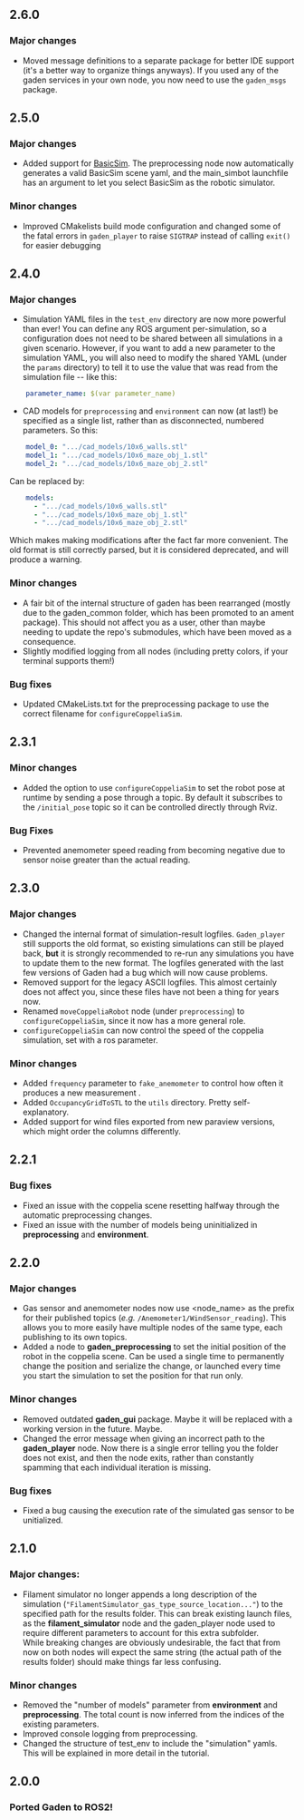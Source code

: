 ## 2.6.0
### Major changes
- Moved message definitions to a separate package for better IDE support (it's a better way to organize things anyways). If you used any of the gaden services in your own node, you now need to use the `gaden_msgs` package.

## 2.5.0
### Major changes
- Added support for [BasicSim](https://github.com/PepeOjeda/BasicSim). The preprocessing node now automatically generates a valid BasicSim scene yaml, and the main_simbot launchfile has an argument to let you select BasicSim as the robotic simulator.

### Minor changes
- Improved CMakelists build mode configuration and changed some of the fatal errors in `gaden_player` to raise `SIGTRAP` instead of calling `exit()` for easier debugging

## 2.4.0
### Major changes
- Simulation YAML files in the `test_env` directory are now more powerful than ever! You can define any ROS argument per-simulation, so a configuration does not need to be shared between all simulations in a given scenario. However, if you want to add a new parameter to the simulation YAML, you will also need to modify the shared YAML (under the `params` directory) to tell it to use the value that was read from the simulation file -- like this: 
```yaml 
    parameter_name: $(var parameter_name)
``` 
- CAD models for `preprocessing` and `environment` can now (at last!) be specified as a single list, rather than as disconnected, numbered parameters. So this:
```yaml
    model_0: ".../cad_models/10x6_walls.stl"
    model_1: ".../cad_models/10x6_maze_obj_1.stl"
    model_2: ".../cad_models/10x6_maze_obj_2.stl"
```
Can be replaced by:
```yaml
    models: 
      - ".../cad_models/10x6_walls.stl"
      - ".../cad_models/10x6_maze_obj_1.stl"
      - ".../cad_models/10x6_maze_obj_2.stl"
```
Which makes making modifications after the fact far more convenient. The old format is still correctly parsed, but it is considered deprecated, and will produce a warning.

### Minor changes
- A fair bit of the internal structure of gaden has been rearranged (mostly due to the gaden_common folder, which has been promoted to an ament package). This should not affect you as a user, other than maybe needing to update the repo's submodules, which have been moved as a consequence.
- Slightly modified logging from all nodes (including pretty colors, if your terminal supports them!)

### Bug fixes
- Updated CMakeLists.txt for the preprocessing package to use the correct filename for `configureCoppeliaSim`.


## 2.3.1
### Minor changes
- Added the option to use `configureCoppeliaSim` to set the robot pose at runtime by sending a pose through a topic. By default it subscribes to the `/initial_pose` topic so it can be controlled directly through Rviz.

### Bug Fixes
- Prevented anemometer speed reading from becoming negative due to sensor noise greater than the actual reading.


## 2.3.0
### Major changes
- Changed the internal format of simulation-result logfiles. `Gaden_player` still supports the old format, so existing simulations can still be played back, **but** it is strongly recommended to re-run any simulations you have to update them to the new format. The logfiles generated with the last few versions of Gaden had a bug which will now cause problems.
- Removed support for the legacy ASCII logfiles. This almost certainly does not affect you, since these files have not been a thing for years now.
- Renamed `moveCoppeliaRobot` node (under `preprocessing`) to `configureCoppeliaSim`, since it now has a more general role.
- `configureCoppeliaSim` can now control the speed of the coppelia simulation, set with a ros parameter.

### Minor changes
- Added `frequency` parameter to `fake_anemometer` to control how often it produces a new measurement .
- Added `OccupancyGridToSTL` to the `utils` directory. Pretty self-explanatory.
- Added support for wind files exported from new paraview versions, which might order the columns differently.

## 2.2.1

### Bug fixes
- Fixed an issue with the coppelia scene resetting halfway through the automatic preprocessing changes.
- Fixed an issue with the number of models being uninitialized in **preprocessing** and **environment**.

## 2.2.0

### Major changes
- Gas sensor and anemometer nodes now use <node_name> as the prefix for their published topics (*e.g.* `/Anemometer1/WindSensor_reading`). This allows you to more easily have multiple nodes of the same type, each publishing to its own topics.
- Added a node to **gaden_preprocessing** to set the initial position of the robot in the coppelia scene. Can be used a single time to permanently change the position and serialize the change, or launched every time you start the simulation to set the position for that run only.

### Minor changes
- Removed outdated **gaden_gui** package. Maybe it will be replaced with a working version in the future. Maybe.
- Changed the error message when giving an incorrect path to the **gaden_player** node. Now there is a single error telling you the folder does not exist, and then the node exits, rather than constantly spamming that each individual iteration is missing.

### Bug fixes
- Fixed a bug causing the execution rate of the simulated gas sensor to be unitialized.

## 2.1.0

### Major changes:
- Filament simulator no longer appends a long description of the simulation (`"FilamentSimulator_gas_type_source_location..."`) to the specified path for the results folder. This can break existing launch files, as the **filament_simulator** node and the gaden_player node used to require different parameters to account for this extra subfolder. 
</br>While breaking changes are obviously undesirable, the fact that from now on both nodes will expect the same string (the actual path of the results folder) should make things far less confusing.

### Minor changes
- Removed the "number of models" parameter from **environment** and **preprocessing**. The total count is now inferred from the indices of the existing parameters.
- Improved console logging from preprocessing.
- Changed the structure of test_env to include the "simulation" yamls. This will be explained in more detail in the tutorial.

## 2.0.0
### Ported Gaden to ROS2!